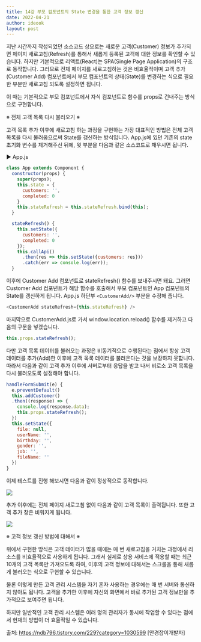 ```yaml
---
title: 14강 부모 컴포넌트의 State 변경을 통한 고객 정보 갱신
date: 2022-04-21
author: ideook
layout: post
---
```


지난 시간까지 작성되었던 소스코드 상으로는 새로운 고객(Customer) 정보가 추가되면 페이지 새로고침(Refresh)를 통해서 새롭게 등록된 고객에 대한 정보를 확인할 수 있습니다. 하지만 기본적으로 리액트(React)는 SPA(Single Page Application)의 구조로 동작합니다. 그러므로 전체 페이지를 새로고침하는 것은 비효율적이며 고객 추가(Customer Add) 컴포넌트에서 부모 컴포넌트의 상태(State)를 변경하는 식으로 필요한 부분만 새로고침 되도록 설정하면 됩니다.

이 때는 기본적으로 부모 컴포넌트에서 자식 컴포넌트로 함수를 props로 건내주는 방식으로 구현합니다.

※ 전체 고객 목록 다시 불러오기 ※

고객 목록 추가 이후에 새로고침 하는 과정을 구현하는 가장 대표적인 방법은 전체 고객 목록을 다시 불러옴으로써 State를 갱신하는 방식입니다. App.js에 있던 기존의 state 초기화 변수를 제거해주신 뒤에, 윗 부분을 다음과 같은 소스코드로 채우시면 됩니다.

▶ App.js

```js
class App extends Component {
  constructor(props) {
    super(props);
    this.state = {
      customers: '',
      completed: 0
    }
    this.stateRefresh = this.stateRefresh.bind(this);
  }

  stateRefresh() {
    this.setState({
      customers: '',
      completed: 0
    });
    this.callApi()
      .then(res => this.setState({customers: res}))
      .catch(err => console.log(err));
  }
```

이후에 Customer Add 컴포넌트로 stateRefresh() 함수를 보내주시면 돼요. 그러면 Customer Add 컴포넌트가 해당 함수를 호출해서 부모 컴포넌트인 App 컴포넌트의 State를 갱신하게 됩니다. App.js 하단부 `<CustomerAdd/>` 부분을 수정해 줍니다.

```js
<CustomerAdd stateRefresh={this.stateRefresh} />
```

마지막으로 CustomerAdd.js로 가서 window.location.reload() 함수를 제거하고 다음의 구문을 넣겠습니다.

```js
this.props.stateRefresh();
```

다만 고객 목록 데이터를 불러오는 과정은 비동기적으로 수행된다는 점에서 항상 고객 데이터를 추가(Add)한 이후에 고객 목록 데이터를 불러온다는 것을 보장하지 못합니다. 따라서 다음과 같이 고객 추가 이후에 서버로부터 응답을 받고 나서 비로소 고객 목록을 다시 불러오도록 설정해야 합니다.

```js
handleFormSubmit(e) {
  e.preventDefault()
  this.addCustomer()
  .then((response) => {
    console.log(response.data);
    this.props.stateRefresh();
  })
  this.setState({
    file: null,
    userName: '',
    birthday: '',
    gender: '',
    job: '',
    fileName: ''
  })
}
```

이제 테스트를 진행 해보시면 다음과 같이 정상적으로 동작합니다.

![](../../images/2022-04-21-11-47-19.png)

추가 이후에는 전체 페이지 새로고침 없이 다음과 같이 고객 목록이 출력됩니다. 또한 고객 추가 창은 비워지게 됩니다.

![](../../images/2022-04-21-11-47-22.png)

※ 고객 정보 갱신 방법에 대해서 ※

위에서 구현한 방식은 고객 데이터가 많을 때에는 매 번 새로고침을 거치는 과정에서 리소스를 비효율적으로 사용하게 됩니다. 그래서 실제로 상용 서비스에 적용할 때는 최근 10개의 고객 목록만 가져오도록 하여, 이후의 고객 정보에 대해서는 스크롤을 통해 새롭게 불러오는 식으로 구현할 수 있습니다.

물론 이렇게 만든 고객 관리 시스템을 자기 혼자 사용하는 경우에는 매 번 서버와 통신하지 않아도 됩니다. 고객을 추가한 이후에 자신의 화면에서 바로 추가된 고객 정보만을 추가적으로 보여주면 됩니다.

하지만 일반적인 고객 관리 시스템은 여러 명의 관리자가 동시에 작업할 수 있다는 점에서 현재의 방법이 더 효율적일 수 있습니다.

출처: https://ndb796.tistory.com/229?category=1030599 [안경잡이개발자]
